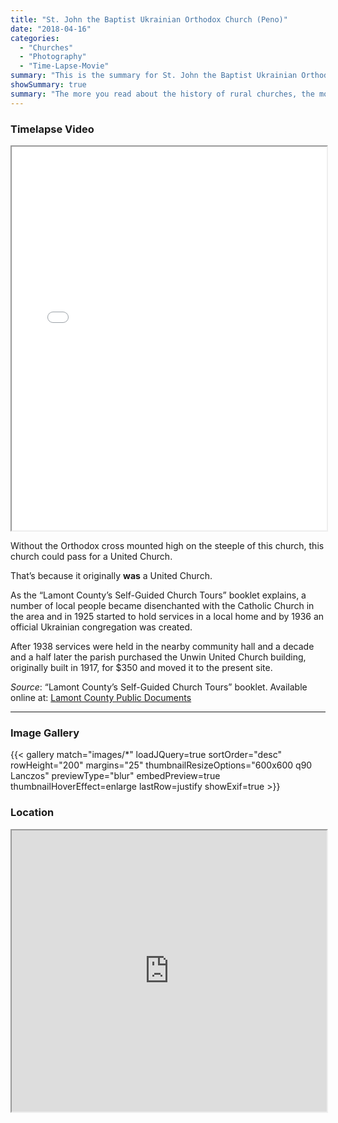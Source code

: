 ```yaml
---
title: "St. John the Baptist Ukrainian Orthodox Church (Peno)"
date: "2018-04-16"
categories:
  - "Churches"
  - "Photography"
  - "Time-Lapse-Movie"
summary: "This is the summary for St. John the Baptist Ukrainian Orthodox Church (Peno)"
showSummary: true
summary: "The more you read about the history of rural churches, the more you see instances of parishioners breaking off from a congregation to build a new church and form a new congregation. "
---
```


### Timelapse Video

<iframe src="//www.youtube.com/embed/coIrvcQxYtQ" width="100%" height="614" allowfullscreen="allowfullscreen"></iframe>

Without the Orthodox cross mounted high on the steeple of this church, this church could pass for a United Church.

That’s because it originally **was** a United Church.

As the “Lamont County’s Self-Guided Church Tours” booklet explains, a number of local people became disenchanted with the Catholic Church in the area and in 1925 started to hold services in a local home and by 1936 an official Ukrainian congregation was created.

After 1938 services were held in the nearby community hall and a decade and a half later the parish purchased the Unwin United Church building, originally built in 1917, for $350 and moved it to the present site.

_Source_: “Lamont County’s Self-Guided Church Tours” booklet. Available online at: [Lamont County Public Documents](https://lamontcounty.civicweb.net/filepro/documents/?preview=18486)
***

### Image Gallery

{{< gallery match="images/*" loadJQuery=true sortOrder="desc" rowHeight="200" margins="25" thumbnailResizeOptions="600x600 q90 Lanczos" previewType="blur" embedPreview=true thumbnailHoverEffect=enlarge lastRow=justify showExif=true >}}

### Location

<iframe src="https://www.google.com/maps/embed?pb=!1m18!1m12!1m3!1d1501.6431209161594!2d-112.6789830936223!3d53.88983223642264!2m3!1f0!2f0!3f0!3m2!1i1024!2i768!4f13.1!3m3!1m2!1s0x0%3A0x0!2zNTPCsDUzJzIzLjQiTiAxMTLCsDQwJzQxLjMiVw!5e1!3m2!1sen!2sca!4v1523151988730" width="100%" height="450" allowfullscreen="allowfullscreen"></iframe>

